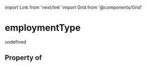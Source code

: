 import Link from 'next/link'
import Grid from '@components/Grid'

# employmentType

undefined

## Property of



